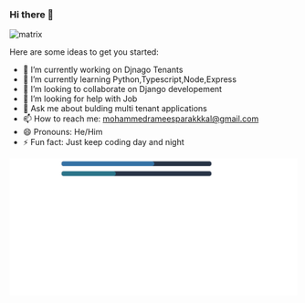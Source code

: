 ### Hi there 👋

<!-- **ramees777/ramees777** is a ✨ _special_ ✨ repository because its `README.md` (this file) appears on your GitHub profile. -->
![matrix](https://user-images.githubusercontent.com/77093090/153582974-ade94277-9809-4fd4-8dee-58ee3b8ab079.gif)



Here are some ideas to get you started:

- 🔭 I’m currently working on Djnago Tenants
- 🌱 I’m currently learning Python,Typescript,Node,Express
- 👯 I’m looking to collaborate on Django developement
- 🤔 I’m looking for help with Job
- 💬 Ask me about bulding multi tenant applications
- 📫 How to reach me: mohammedrameesparakkkal@gmail.com
- 😄 Pronouns: He/Him
- ⚡ Fun fact: Just keep coding day and night

![any](https://github.com/ramees777/docsium-bot/blob/main/lib/template.svg)
